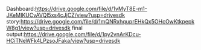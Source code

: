 Dashboard:https://drive.google.com/file/d/1vMyT8E-m1-JKeMIKUCvAVQl5xs4cJjCZ/view?usp=drivesdk
story:https://drive.google.com/file/d/1mQNRxhquprEHkQx5OHcOwKtkpepkW8g1/view?usp=drivesdk
final output:https://drive.google.com/file/d/1py2vnArKDcu-HCiTNeWFk4LPzsoJFaka/view?usp=drivesdk
